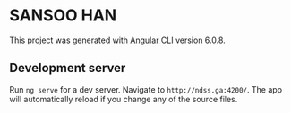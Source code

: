 # SANSOO HAN

This project was generated with [Angular CLI](https://github.com/angular/angular-cli) version 6.0.8.

## Development server
Run `ng serve` for a dev server. Navigate to `http://ndss.ga:4200/`. The app will automatically reload if you change any of the source files.
